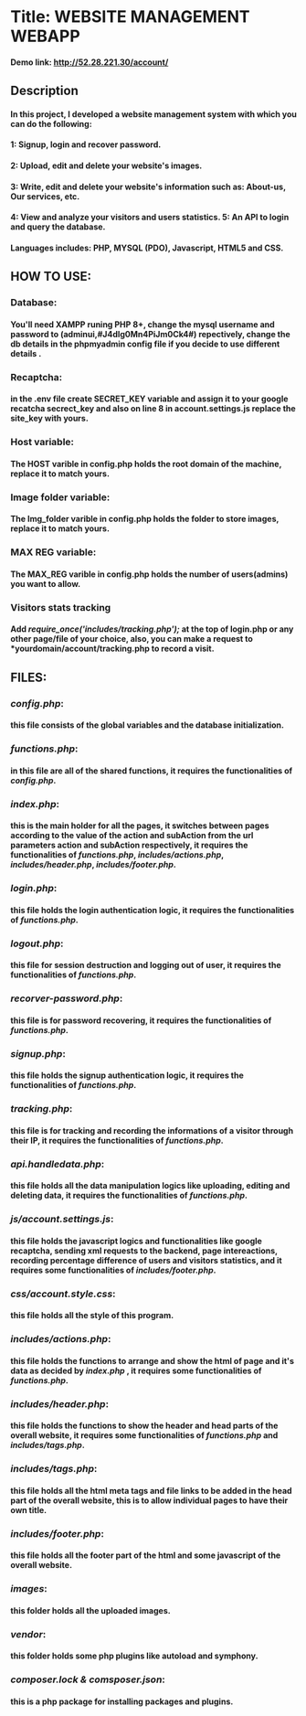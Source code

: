 # Title: WEBSITE MANAGEMENT WEBAPP
#### Demo link:  <http://52.28.221.30/account/>

## Description 
#### In this project, I developed a website management system with which you can do the following: 
#### 1: Signup, login and recover password. 
#### 2: Upload, edit and delete your website's images. 
#### 3: Write, edit and delete your website's information such as: About-us, Our services, etc. 
#### 4: View and analyze your visitors and users statistics. 5: An API to login and query the database.

#### Languages includes: PHP, MYSQL (PDO), Javascript, HTML5 and CSS.


## HOW TO USE:

### Database:
#### You'll need XAMPP runing PHP 8+, change the mysql username and password to (adminui,#J4dIg0Mn4PiJm0Ck4#) repectively, **change the db details in the phpmyadmin config file if you decide to use different details** .

### Recaptcha:
#### in the .env file create **SECRET_KEY** variable and assign it to your google recatcha secrect_key and also on line 8 in account.settings.js replace the site_key with yours.

### Host variable:
#### The **HOST** varible in config.php holds the root domain of the machine, replace it to match yours.

### Image folder variable:
#### The **Img_folder** varible in config.php holds the folder to store images, replace it to match yours.

### MAX REG variable:
#### The **MAX_REG** varible in config.php holds the number of users(admins) you want to allow.

### Visitors stats tracking
#### Add *require_once('includes/tracking.php');* at the top of login.php or any other page/file of your choice, also, you can make a request to *yourdomain/account/tracking.php to record a visit.

## FILES:

### ***config.php***:
#### this file consists of the **global variables** and the database initialization.

### ***functions.php***:
#### in this file are all of the shared functions, it requires the functionalities of *config.php*.

### ***index.php***:
#### this is the main holder for all the pages, it switches between pages according to the value of the **action** and **subAction** from the url parameters **action** and **subAction** respectively, it requires the functionalities of *functions.php*, *includes/actions.php*, *includes/header.php*, *includes/footer.php*.

### ***login.php***:
#### this file holds the login authentication logic, it requires the functionalities of *functions.php*.

### ***logout.php***:
#### this file for session destruction and logging out of user, it requires the functionalities of *functions.php*.

### ***recorver-password.php***:
#### this file is for password recovering, it requires the functionalities of *functions.php*.

### ***signup.php***:
#### this file holds the signup authentication logic, it requires the functionalities of *functions.php*.

### ***tracking.php***:
#### this file is for tracking and recording the informations of a visitor through their IP, it requires the functionalities of *functions.php*.

### ***api.handledata.php***:
#### this file holds all the data manipulation logics like uploading, editing and deleting data, it requires the functionalities of *functions.php*.

### ***js/account.settings.js***:
#### this file holds the javascript logics and functionalities like google recaptcha, sending xml requests to the backend, page intereactions, recording percentage difference of users and visitors statistics, and it requires some functionalities of *includes/footer.php*.

### ***css/account.style.css***:
#### this file holds all the style of this program.

### ***includes/actions.php***:
#### this file holds the functions to arrange and show the html of page and it's data as decided by ***index.php*** , it requires some functionalities of *functions.php*.

### ***includes/header.php***:
#### this file holds the functions to show the **header** and **head** parts of the overall website, it requires some functionalities of *functions.php* and *includes/tags.php*.

### ***includes/tags.php***:
#### this file holds all the html **meta tags** and file links to be added in the **head** part  of the overall website, this is to allow individual pages to have their own title.

### ***includes/footer.php***:
#### this file holds all the **footer** part of the html and some javascript of the overall website.

### ***images***:
#### this folder holds all the uploaded images.

### ***vendor***:
#### this folder holds some php plugins like autoload and symphony.

### ***composer.lock & comsposer.json***:
#### this is a php package for installing packages and plugins.